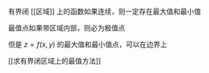 ---
---

有界闭 [[区域]] 上的函数如果连续，则一定存在最大值和最小值

最值点如果带区域内部，则必为极值点

但是 $z=f(x,y)$ 的最大值和最小值点，可以在边界上


[[求有界闭区域上的最值方法]]
